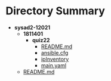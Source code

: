 # Directory Summary
* __sysad2\-12021__
   * __1811401__
     * __quiz22__
       * [README.md](1811401/quiz22/README.md)
       * [ansible.cfg](1811401/quiz22/ansible.cfg)
       * [ipInventory](1811401/quiz22/ipInventory)
       * [main.yaml](1811401/quiz22/main.yaml)
   * [README.md](README.md)

